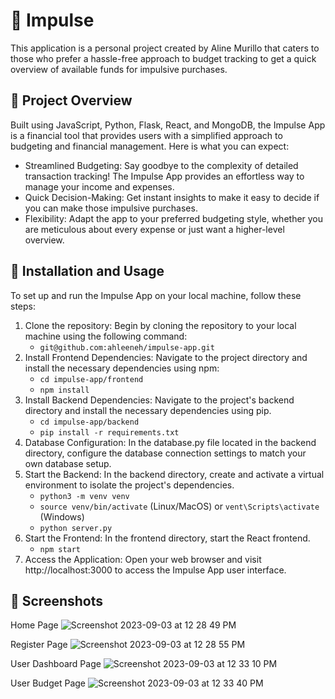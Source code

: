 # 💸 Impulse
This application is a personal project created by Aline Murillo that caters to those who prefer a hassle-free approach to budget tracking to get a quick overview of available funds for impulsive purchases.

## 📄 Project Overview
Built using JavaScript, Python, Flask, React, and MongoDB, the Impulse App is a financial tool that provides users with a simplified approach to budgeting and financial management. Here is what you can expect: 
- Streamlined Budgeting: Say goodbye to the complexity of detailed transaction tracking! The Impulse App provides an effortless way to manage your income and expenses.
- Quick Decision-Making: Get instant insights to make it easy to decide if you can make those impulsive purchases.
- Flexibility: Adapt the app to your preferred budgeting style, whether you are meticulous about every expense or just want a higher-level overview.

## 🔧 Installation and Usage
To set up and run the Impulse App on your local machine, follow these steps:

1. Clone the repository: Begin by cloning the repository to your local machine using the following command:
   - ```git@github.com:ahleeneh/impulse-app.git```
2. Install Frontend Dependencies: Navigate to the project directory and install the necessary dependencies using npm:
   - ```cd impulse-app/frontend```
   - ```npm install```
3. Install Backend Dependencies: Navigate to the project's backend directory and install the necessary dependencies using pip.
   - ```cd impulse-app/backend```
   - ```pip install -r requirements.txt```
4. Database Configuration: In the database.py file located in the backend directory, configure the database connection settings to match your own database setup.
5. Start the Backend: In the backend directory, create and activate a virtual environment to isolate the project's dependencies.
   - ```python3 -m venv venv```
   - ```source venv/bin/activate``` (Linux/MacOS) or ```vent\Scripts\activate``` (Windows)
   - ```python server.py```
6. Start the Frontend: In the frontend directory, start the React frontend.
   - ```npm start```
7. Access the Application: Open your web browser and visit http://localhost:3000 to access the Impulse App user interface.   

## 📸 Screenshots
Home Page
![Screenshot 2023-09-03 at 12 28 49 PM](https://github.com/ahleeneh/impulse-app/assets/107948221/4f471860-b1e6-4ca7-9e03-2209c2b0c555)

Register Page
![Screenshot 2023-09-03 at 12 28 55 PM](https://github.com/ahleeneh/impulse-app/assets/107948221/f55a3ff7-18a2-47bb-8fd5-4d035dfadbd6)

User Dashboard Page
![Screenshot 2023-09-03 at 12 33 10 PM](https://github.com/ahleeneh/impulse-app/assets/107948221/2620ee9a-adc9-44b9-bd24-e0063bdb4c8c)

User Budget Page
![Screenshot 2023-09-03 at 12 33 40 PM](https://github.com/ahleeneh/impulse-app/assets/107948221/03911508-febb-4d91-b93a-5756147fae59)


